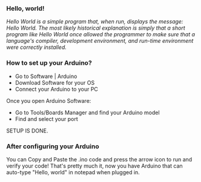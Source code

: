 ### Hello, world!

<i>Hello World is a simple program that, when run, displays the message: Hello World. The most likely historical explanation is simply that a short program like Hello World once allowed the programmer to make sure that a language's compiler, development environment, and run-time environment were correctly installed.</i>

### How to set up your Arduino?

- Go to Software | Arduino
- Download Software for your OS
- Connect your Arduino to your PC

Once you open Arduino Software:
- Go to Tools/Boards Manager and find your Arduino model
- Find and select your port

SETUP IS DONE.

### After configuring your Arduino

You can Copy and Paste the .ino code and press the arrow icon to run and verify your code!
That's pretty much it, now you have Arduino that can auto-type "Hello, world" in notepad when plugged in.
